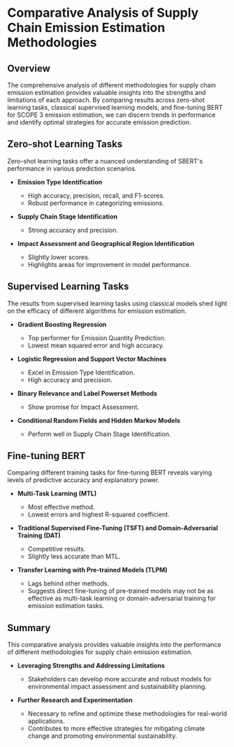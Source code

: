 # Comparative Analysis of Supply Chain Emission Estimation Methodologies

## Overview

The comprehensive analysis of different methodologies for supply chain emission estimation provides valuable insights into the strengths and limitations of each approach. By comparing results across zero-shot learning tasks, classical supervised learning models, and fine-tuning BERT for SCOPE 3 emission estimation, we can discern trends in performance and identify optimal strategies for accurate emission prediction.

## Zero-shot Learning Tasks

Zero-shot learning tasks offer a nuanced understanding of SBERT's performance in various prediction scenarios.

- **Emission Type Identification**
  - High accuracy, precision, recall, and F1-scores.
  - Robust performance in categorizing emissions.
  
- **Supply Chain Stage Identification**
  - Strong accuracy and precision.
  
- **Impact Assessment and Geographical Region Identification**
  - Slightly lower scores.
  - Highlights areas for improvement in model performance.

## Supervised Learning Tasks

The results from supervised learning tasks using classical models shed light on the efficacy of different algorithms for emission estimation.

- **Gradient Boosting Regression**
  - Top performer for Emission Quantity Prediction.
  - Lowest mean squared error and high accuracy.

- **Logistic Regression and Support Vector Machines**
  - Excel in Emission Type Identification.
  - High accuracy and precision.

- **Binary Relevance and Label Powerset Methods**
  - Show promise for Impact Assessment.

- **Conditional Random Fields and Hidden Markov Models**
  - Perform well in Supply Chain Stage Identification.

## Fine-tuning BERT

Comparing different training tasks for fine-tuning BERT reveals varying levels of predictive accuracy and explanatory power.

- **Multi-Task Learning (MTL)**
  - Most effective method.
  - Lowest errors and highest R-squared coefficient.

- **Traditional Supervised Fine-Tuning (TSFT) and Domain-Adversarial Training (DAT)**
  - Competitive results.
  - Slightly less accurate than MTL.

- **Transfer Learning with Pre-trained Models (TLPM)**
  - Lags behind other methods.
  - Suggests direct fine-tuning of pre-trained models may not be as effective as multi-task learning or domain-adversarial training for emission estimation tasks.

## Summary

This comparative analysis provides valuable insights into the performance of different methodologies for supply chain emission estimation. 

- **Leveraging Strengths and Addressing Limitations**
  - Stakeholders can develop more accurate and robust models for environmental impact assessment and sustainability planning.

- **Further Research and Experimentation**
  - Necessary to refine and optimize these methodologies for real-world applications.
  - Contributes to more effective strategies for mitigating climate change and promoting environmental sustainability.
